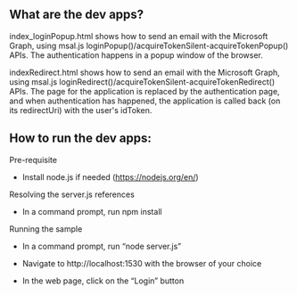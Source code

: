 What are the dev apps?
----------------------
index_loginPopup.html shows how to send an email with the Microsoft Graph, using msal.js loginPopup()/acquireTokenSilent-acquireTokenPopup() APIs. The authentication happens in a popup window of the browser. 

indexRedirect.html shows how to send an email with the Microsoft Graph, using msal.js loginRedirect()/acquireTokenSilent-acquireTokenRedirect() APIs. The page for the application is replaced by the authentication page, and when authentication has happened, the application is called back (on its redirectUri) with the user's idToken.

How to run the dev apps:
--------------------
Pre-requisite
- Install node.js if needed (https://nodejs.org/en/)

Resolving the server.js references
- In a command prompt, run npm install

Running the sample
- In a command prompt, run “node server.js”

- Navigate to http://localhost:1530 with the browser of your choice

- In the web page, click on the “Login” button
